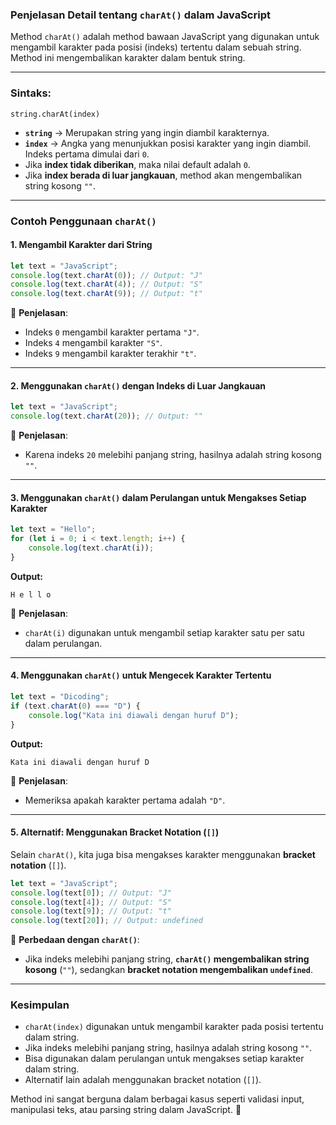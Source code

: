 ### **Penjelasan Detail tentang `charAt()` dalam JavaScript**

Method `charAt()` adalah method bawaan JavaScript yang digunakan untuk mengambil karakter pada posisi (indeks) tertentu dalam sebuah string. Method ini mengembalikan karakter dalam bentuk string.

----------

### **Sintaks:**



`string.charAt(index)` 

-   **`string`** → Merupakan string yang ingin diambil karakternya.
-   **`index`** → Angka yang menunjukkan posisi karakter yang ingin diambil. Indeks pertama dimulai dari `0`.
-   Jika **index tidak diberikan**, maka nilai default adalah `0`.
-   Jika **index berada di luar jangkauan**, method akan mengembalikan string kosong `""`.

----------

### **Contoh Penggunaan `charAt()`**

#### **1. Mengambil Karakter dari String**



```javascript
let text = "JavaScript";
console.log(text.charAt(0)); // Output: "J"
console.log(text.charAt(4)); // Output: "S"
console.log(text.charAt(9)); // Output: "t"
```

🔹 **Penjelasan**:

-   Indeks `0` mengambil karakter pertama `"J"`.
-   Indeks `4` mengambil karakter `"S"`.
-   Indeks `9` mengambil karakter terakhir `"t"`.

----------

#### **2. Menggunakan `charAt()` dengan Indeks di Luar Jangkauan**



```javascript
let text = "JavaScript";
console.log(text.charAt(20)); // Output: ""
```

🔹 **Penjelasan**:

-   Karena indeks `20` melebihi panjang string, hasilnya adalah string kosong `""`.

----------

#### **3. Menggunakan `charAt()` dalam Perulangan untuk Mengakses Setiap Karakter**


```javascript
let text = "Hello";
for (let i = 0; i < text.length; i++) {
    console.log(text.charAt(i));
}
```

**Output:**


`H
e
l
l
o` 

🔹 **Penjelasan**:

-   `charAt(i)` digunakan untuk mengambil setiap karakter satu per satu dalam perulangan.

----------

#### **4. Menggunakan `charAt()` untuk Mengecek Karakter Tertentu**



```javascript
let text = "Dicoding";
if (text.charAt(0) === "D") {
    console.log("Kata ini diawali dengan huruf D");
}
```

**Output:**



`Kata ini diawali dengan huruf D` 

🔹 **Penjelasan**:

-   Memeriksa apakah karakter pertama adalah `"D"`.

----------

#### **5. Alternatif: Menggunakan Bracket Notation (`[]`)**

Selain `charAt()`, kita juga bisa mengakses karakter menggunakan **bracket notation** (`[]`).


```javascript
let text = "JavaScript";
console.log(text[0]); // Output: "J"
console.log(text[4]); // Output: "S"
console.log(text[9]); // Output: "t"
console.log(text[20]); // Output: undefined
```

🔹 **Perbedaan dengan `charAt()`**:

-   Jika indeks melebihi panjang string, **`charAt()` mengembalikan string kosong** (`""`), sedangkan **bracket notation mengembalikan `undefined`**.

----------

### **Kesimpulan**

-   `charAt(index)` digunakan untuk mengambil karakter pada posisi tertentu dalam string.
-   Jika indeks melebihi panjang string, hasilnya adalah string kosong `""`.
-   Bisa digunakan dalam perulangan untuk mengakses setiap karakter dalam string.
-   Alternatif lain adalah menggunakan bracket notation (`[]`).

Method ini sangat berguna dalam berbagai kasus seperti validasi input, manipulasi teks, atau parsing string dalam JavaScript. 🚀
